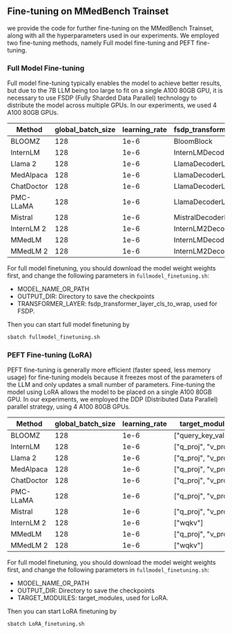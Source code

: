 ## Fine-tuning on MMedBench Trainset
we provide the code for further fine-tuning on the MMedBench Trainset, along with all the hyperparameters used in our experiments. 
We employed two fine-tuning methods, namely Full model fine-tuning and PEFT fine-tuning.
### Full Model Fine-tuning
Full model fine-tuning typically enables the model to achieve better results, but due to the 7B LLM being too large to fit on a single A100 80GB GPU, it is necessary to use FSDP (Fully Sharded Data Parallel) technology to distribute the model across multiple GPUs. In our experiments, we used 4 A100 80GB GPUs.

| Method     |  global_batch_size     | learning_rate         | fsdp_transformer_layer_cls_to_wrap|
|------------|------------------------|-----------------------|-----------------------------------|
| BLOOMZ     | 128                    |1e-6                   |BloomBlock|
| InternLM   | 128                    |1e-6                   |InternLMDecoderLayer|
| Llama 2    | 128                    |1e-6                   |LlamaDecoderLayer|
| MedAlpaca  | 128                    |1e-6                   |LlamaDecoderLayer|  
| ChatDoctor | 128                    |1e-6                   |LlamaDecoderLayer|
| PMC-LLaMA  | 128                    |1e-6                   |LlamaDecoderLayer|
| Mistral    | 128                    |1e-6                   |MistralDecoderLayer|
| InternLM 2 | 128                    |1e-6                   |InternLM2DecoderLayer|
| MMedLM     | 128                    |1e-6                   |InternLMDecoderLayer|
| MMedLM 2   | 128                    |1e-6                   |InternLM2DecoderLayer|

For full model finetuning, you should download the model weight weights first, and change the following parameters in `fullmodel_finetuning.sh`:
- MODEL_NAME_OR_PATH
- OUTPUT_DIR: Directory to save the checkpoints
- TRANSFORMER_LAYER: fsdp_transformer_layer_cls_to_wrap, used for FSDP.

Then you can start full model finetuning by 
```bash
sbatch fullmodel_finetuning.sh
```
### PEFT Fine-tuning (LoRA)
PEFT fine-tuning is generally more efficient (faster speed, less memory usage) for fine-tuning models because it freezes most of the parameters of the LLM and only updates a small number of parameters. Fine-tuning the model using LoRA allows the model to be placed on a single A100 80GB GPU. In our experiments, we employed the DDP (Distributed Data Parallel) parallel strategy, using 4 A100 80GB GPUs.

| Method     |  global_batch_size     | learning_rate         | target_modules                    |
|------------|------------------------|-----------------------|-----------------------------------|
| BLOOMZ     | 128                    |1e-6                   |["query_key_value"]  |
| InternLM   | 128                    |1e-6                   |["q_proj", "v_proj"] |
| Llama 2    | 128                    |1e-6                   |["q_proj", "v_proj"] |
| MedAlpaca  | 128                    |1e-6                   |["q_proj", "v_proj"] |  
| ChatDoctor | 128                    |1e-6                   |["q_proj", "v_proj"] |
| PMC-LLaMA  | 128                    |1e-6                   |["q_proj", "v_proj"] |
| Mistral    | 128                    |1e-6                   |["q_proj", "v_proj"] |
| InternLM 2 | 128                    |1e-6                   |["wqkv"]             |
| MMedLM     | 128                    |1e-6                   |["q_proj", "v_proj"] |
| MMedLM 2   | 128                    |1e-6                   |["wqkv"] |

For full model finetuning, you should download the model weight weights first, and change the following parameters in `fullmodel_finetuning.sh`:
- MODEL_NAME_OR_PATH
- OUTPUT_DIR: Directory to save the checkpoints
- TARGET_MODUILES: target_modules, used for LoRA.

Then you can start LoRA finetuning by 
```bash
sbatch LoRA_finetuning.sh
```